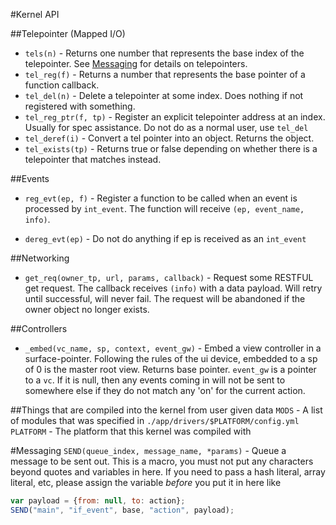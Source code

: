 #Kernel API

##Telepointer (Mapped I/O)
  * `tels(n)` - Returns one number that represents the base index of the telepointer.  See [Messaging](Messaging.md) for details on telepointers.
  * `tel_reg(f)` - Returns a number that represents the base pointer of a function callback.
  * `tel_del(n)` - Delete a telepointer at some index. Does nothing if not registered with something.
  * `tel_reg_ptr(f, tp)` - Register an explicit telepointer address at an index. Usually for spec assistance. Do not do as a normal user, use `tel_del`
  * `tel_deref(i)` - Convert a tel pointer into an object. Returns the object.
  * `tel_exists(tp)` - Returns true or false depending on whether there is a telepointer that matches
instead.

##Events
  * `reg_evt(ep, f)` - Register a function to be called when an event is processed by `int_event`. The function will receive `(ep, event_name, info)`.

  * `dereg_evt(ep)` - Do not do anything if ep is received as an `int_event`

##Networking
  * `get_req(owner_tp, url, params, callback)` - Request some RESTFUL get request.  The callback receives `(info)` with a data payload. Will retry until successful, will never fail. The request will be abandoned if the owner object no longer exists.

##Controllers
  * `_embed(vc_name, sp, context, event_gw)` - Embed a view controller in a surface-pointer. Following the rules of the ui device, embedded to a sp of
      0 is the master root view. Returns base pointer. `event_gw` is a pointer to a `vc`. If it is null, then any events coming in will not be sent to
      somewhere else if they do not match any 'on' for the current action.

##Things that are compiled into the kernel from user given data
`MODS` - A list of modules that was specified in `./app/drivers/$PLATFORM/config.yml`
`PLATFORM` - The platform that this kernel was compiled with

#Messaging
`SEND(queue_index, message_name, *params)` - Queue a message to be sent out. This is a macro, you must not put any characters beyond quotes and
variables in here.  If you need to pass a hash literal, array literal, etc, please assign the variable *before* you put it in here like
```js
var payload = {from: null, to: action};
SEND("main", "if_event", base, "action", payload);
```
